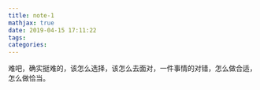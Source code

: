 ```yaml
---
title: note-1
mathjax: true
date: 2019-04-15 17:11:22
tags:
categories:
---
```

难吧，确实挺难的，该怎么选择，该怎么去面对，一件事情的对错，怎么做合适，怎么做恰当。

